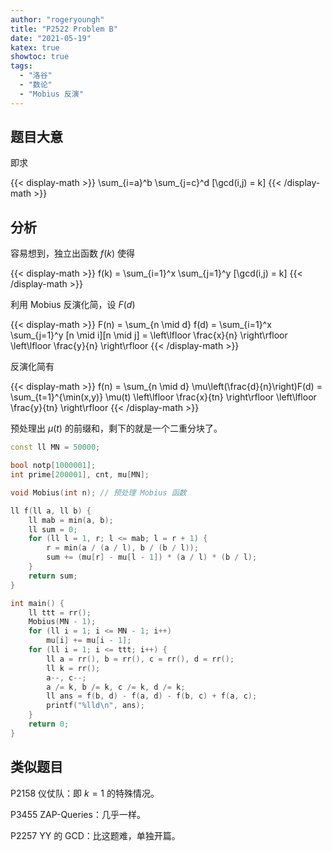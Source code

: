 ```yaml
---
author: "rogeryoungh"
title: "P2522 Problem B"
date: "2021-05-19"
katex: true
showtoc: true
tags: 
  - "洛谷"
  - "数论"
  - "Mobius 反演"
---
```


## 题目大意

即求

{{< display-math >}}
\sum_{i=a}^b \sum_{j=c}^d [\gcd(i,j) = k]
{{< /display-math >}}

## 分析

容易想到，独立出函数 $f(k)$ 使得

{{< display-math >}}
f(k) = \sum_{i=1}^x \sum_{j=1}^y [\gcd(i,j) = k]
{{< /display-math >}}

利用 Mobius 反演化简，设 $F(d)$

{{< display-math >}}
F(n) = \sum_{n \mid d} f(d) = \sum_{i=1}^x \sum_{j=1}^y [n \mid i][n \mid j] = \left\lfloor \frac{x}{n} \right\rfloor \left\lfloor \frac{y}{n} \right\rfloor
{{< /display-math >}}

反演化简有

{{< display-math >}}
f(n) = \sum_{n \mid d} \mu\left(\frac{d}{n}\right)F(d) = \sum_{t=1}^{\min(x,y)} \mu(t) \left\lfloor \frac{x}{tn} \right\rfloor \left\lfloor \frac{y}{tn} \right\rfloor
{{< /display-math >}}

预处理出 $\mu(t)$ 的前缀和，剩下的就是一个二重分块了。

```cpp
const ll MN = 50000;

bool notp[1000001];
int prime[200001], cnt, mu[MN];

void Mobius(int n); // 预处理 Mobius 函数

ll f(ll a, ll b) {
    ll mab = min(a, b);
    ll sum = 0;
    for (ll l = 1, r; l <= mab; l = r + 1) {
        r = min(a / (a / l), b / (b / l));
        sum += (mu[r] - mu[l - 1]) * (a / l) * (b / l);
    }
    return sum;
}

int main() {
    ll ttt = rr();
    Mobius(MN - 1);
    for (ll i = 1; i <= MN - 1; i++)
        mu[i] += mu[i - 1];
    for (ll i = 1; i <= ttt; i++) {
        ll a = rr(), b = rr(), c = rr(), d = rr();
        ll k = rr();
        a--, c--;
        a /= k, b /= k, c /= k, d /= k;
        ll ans = f(b, d) - f(a, d) - f(b, c) + f(a, c);
        printf("%lld\n", ans);
    }
    return 0;
}
```

## 类似题目

P2158 仪仗队：即 $k = 1$ 的特殊情况。

P3455 ZAP-Queries：几乎一样。

P2257 YY 的 GCD：比这题难，单独开篇。


